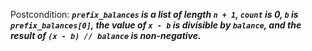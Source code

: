 Postcondition: ***`prefix_balances` is a list of length `n + 1`, `count` is 0, `b` is `prefix_balances[0]`, the value of `x - b` is divisible by `balance`, and the result of `(x - b) // balance` is non-negative.***